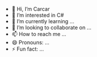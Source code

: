 - 👋 Hi, I’m Carcar
- 👀 I’m interested in C#
- 🌱 I’m currently learning ...
- 💞️ I’m looking to collaborate on ...
- 📫 How to reach me ...
- 😄 Pronouns: ...
- ⚡ Fun fact: ...

<!---
0612Carcar/0612Carcar is a ✨ special ✨ repository because its `README.md` (this file) appears on your GitHub profile.
You can click the Preview link to take a look at your changes.
--->
